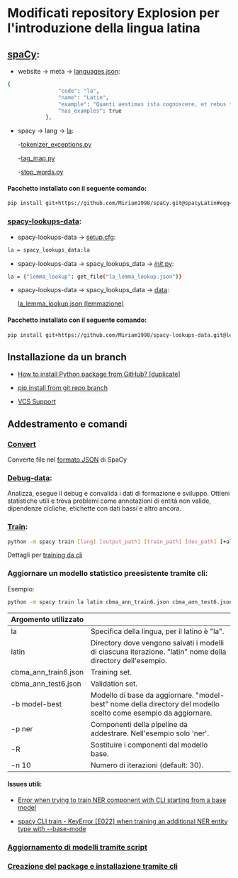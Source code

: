 # Modificati repository Explosion per l'introduzione della lingua latina

## **[spaCy](https://github.com/Miriam1998/spaCy/tree/spacyLatin):** 

- website -> meta -> [languages.json](https://github.com/Miriam1998/spaCy/blob/spacyLatin/website/meta/languages.json):

```bash
{
	            "code": "la",
	            "name": "Latin",
	            "example": "Quanti aestimas ista cognoscere, et rebus terminos ponere?",
	            "has_examples": true
	        },
```

- spacy -> lang -> [la](https://github.com/Miriam1998/spaCy/tree/spacyLatin/spacy/lang/la):

    -[tokenizer_exceptions.py](https://github.com/Miriam1998/spaCy/blob/spacyLatin/spacy/lang/la/tokenizer_exceptions.py)

    -[tag_map.py](https://github.com/Miriam1998/spaCy/blob/spacyLatin/spacy/lang/la/tag_map.py)
  
    -[stop_words.py](https://github.com/Miriam1998/spaCy/blob/spacyLatin/spacy/lang/la/stop_words.py)

#### Pacchetto installato con il seguente comando:

```bash
pip install git+https://github.com/Miriam1998/spaCy.git@spacyLatin#egg=spaCy
```

### **[spacy-lookups-data](https://github.com/Miriam1998/spacy-lookups-data/tree/lemmaLatin):** 

- spacy-lookups-data -> [setup.cfg](https://github.com/Miriam1998/spacy-lookups-data/blob/lemmaLatin/setup.cfg):

```bash
la = spacy_lookups_data:la
```

-	spacy-lookups-data -> spacy_lookups_data -> [_init_.py](https://github.com/Miriam1998/spacy-lookups-data/blob/lemmaLatin/spacy_lookups_data/__init__.py):

```bash
la = {"lemma_lookup": get_file("la_lemma_lookup.json")}
```

-	spacy-lookups-data -> spacy_lookups_data -> [data](https://github.com/Miriam1998/spacy-lookups-data/tree/lemmaLatin/spacy_lookups_data/data):

    [la_lemma_lookup.json (lemmazione)](https://github.com/Miriam1998/spacy-lookups-data/blob/lemmaLatin/spacy_lookups_data/data/la_lemma_lookup.json)
    
#### Pacchetto installato con il seguente comando:

```bash
pip install git+https://github.com/Miriam1998/spacy-lookups-data.git@lemmaLatin#egg=spacy-lookups-data
```


## Installazione da un branch 

- [How to install Python package from GitHub? [duplicate]](https://stackoverflow.com/questions/15268953/how-to-install-python-package-from-github)
    
- [pip install from git repo branch](https://stackoverflow.com/questions/20101834/pip-install-from-git-repo-branch)
    
- [VCS Support](https://pip.pypa.io/en/stable/reference/pip_install/#vcs-support)

## Addestramento e comandi

### [Convert](https://spacy.io/api/cli#convert)
Converte file nel [formato JSON](https://spacy.io/api/annotation#json-input) di SpaCy

### [Debug-data](https://spacy.io/api/cli#debug-data):

Analizza, esegue il debug e convalida i dati di formazione e sviluppo. Ottieni statistiche utili e trova problemi come annotazioni di entità non valide, dipendenze cicliche, etichette con dati bassi e altro ancora.

### [Train](https://spacy.io/api/cli#train):

```bash
python -m spacy train [lang] [output_path] [train_path] [dev_path] [+altri argomenti]
```

Dettagli per [training da cli](https://spacy.io/usage/training#spacy-train-cli)

### Aggiornare un modello statistico preesistente tramite cli:

Esempio:

```bash
python -m spacy train la latin cbma_ann_train6.json cbma_ann_test6.json -b model-best -p ner -R -n 10
```

| Argomento utilizzato   |                                                                                                                |
| ---------------------- | -------------------------------------------------------------------------------------------------------------- |
| la                     | Specifica della lingua, per il latino è "la".                                                                  |
| latin                  | Directory dove vengono salvati i modelli di ciascuna iterazione. "latin" nome della directory dell'esempio.    |
| cbma_ann_train6.json   | Training set.                                                                                                  |
| cbma_ann_test6.json    | Validation set.                                                                                                |
| -b model-best          | Modello di base da aggiornare. "model-best" nome della directory del modello scelto come esempio da aggiornare.|
| -p ner                 | Componenti della pipeline da addestrare. Nell'esempio solo 'ner'.                                              |
| -R                     | Sostituire i componenti dal modello base.                                                                      |
| -n 10                  | Numero di iterazioni (default: 30).                                                                            |

#### Issues utili:

- [Error when trying to train NER component with CLI starting from a base model](https://github.com/explosion/spaCy/issues/4902)

- [spacy CLI train - KeyError [E022] when training an additional NER entity type with --base-mode](https://github.com/explosion/spaCy/issues/4465)

### [Aggiornamento di modelli tramite script](https://spacy.io/usage/training#example-train-ner)

### [Creazione del package e installazione tramite cli](https://spacy.io/api/cli#package)



